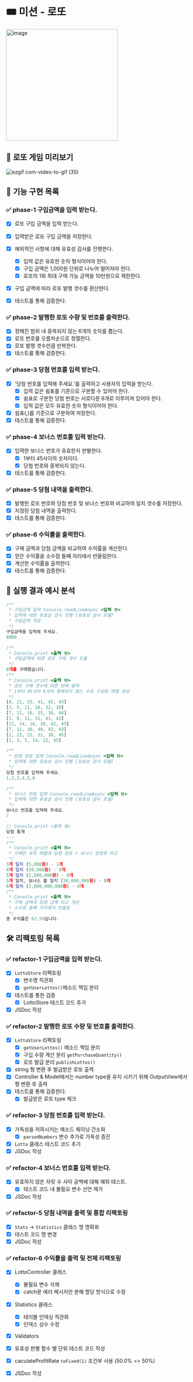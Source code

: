 # 🎟️ 미션 - 로또

<img width="305" alt="image" src="https://github.com/FastSubTeam/front/assets/83483378/dd0fdbbd-da2b-4e73-b6da-59d359959b20">

## 👀 로또 게임 미리보기

![ezgif com-video-to-gif (35)](https://github.com/FastSubTeam/front/assets/83483378/48bf76dd-90b0-4780-a840-9f361edf584f)

## 🚀 기능 구현 목록

### ✅ phase-1 구입금액을 입력 받는다.

- [x] 로또 구입 금액을 입력 받는다.

- [x] 입력받은 로또 구입 금액을 저장한다.
- [x] 예외적인 사항에 대해 유효성 검사를 진행한다.
  - [x] 입력 값은 유효한 숫자 형식이어야 한다.
  - [x] 구입 금액은 1,000원 단위로 나누어 떨어져야 한다.
  - [x] 로또의 1회 최대 구매 가능 금액을 10만원으로 제한한다.
- [x] 구입 금액에 따라 로또 발행 갯수를 환산한다.
- [x] 테스트를 통해 검증한다.

### ✅ phase-2 발행한 로또 수량 및 번호를 출력한다.

- [x] 정해진 범위 내 중복되지 않는 6개의 숫자를 뽑는다.
- [x] 로또 번호를 오름차순으로 정렬한다.
- [x] 로또 발행 갯수만큼 반복한다.
- [x] 테스트를 통해 검증한다.

### ✅ phase-3 당첨 번호를 입력 받는다.

- [x] '당첨 번호를 입력해 주세요.'를 출력하고 사용자의 입력을 받는다.
  - [x] 입력 값은 쉼표를 기준으로 구분할 수 있어야 한다.
  - [x] 쉼표로 구분한 당첨 번호는 서로다른 6개로 이루어져 있어야 한다.
  - [x] 입력 값은 모두 유효한 숫자 형식이어야 한다.
- [x] 쉼표(,)를 기준으로 구분하여 저장한다.
- [x] 테스트를 통해 검증한다.

### ✅ phase-4 보너스 번호를 입력 받는다.

- [x] 입력한 보너스 번호가 유효한지 판별한다.
  - [x] 1부터 45사이의 숫자이다.
  - [x] 당첨 번호와 중복되지 않는다.
- [x] 테스트를 통해 검증한다.

### ✅ phase-5 당첨 내역을 출력한다.

- [x] 발행한 로또 번호와 당첨 번호 및 보너스 번호와 비교하여 일치 갯수를 저장한다.
- [x] 지정된 당첨 내역을 출력한다.
- [x] 테스트를 통해 검증한다.

### ✅ phase-6 수익률을 출력한다.

- [x] 구매 금액과 당첨 금액을 비교하여 수익률을 계산한다.
- [x] 얻은 수익률을 소수점 둘째 자리에서 반올림한다.
- [x] 계산한 수익률을 출력한다.
- [x] 테스트를 통해 검증한다.

## 🔎 실행 결과 예시 분석

```javascript
/**
 * 구입금액 입력 Console.readLineAsync <입력 뷰>
 * 입력에 대한 유효성 검사 진행 [유효성 검사 모델]
 * 구입금액 저장
 */
구입금액을 입력해 주세요.
8000

/**
 * Console.print <출력 뷰>
 * 구입금액에 따른 로또 구매 갯수 도출
 */
8개를 구매했습니다.
/**
 * Console.print <출력 뷰>
 * 로또 구매 갯수에 따른 반복 출력
 * 1부터 45사이 6개의 중복되지 않는 수로 구성된 배열 생성
 */
[8, 21, 23, 41, 42, 43]
[3, 5, 11, 16, 32, 38]
[7, 11, 16, 35, 36, 44]
[1, 8, 11, 31, 41, 42]
[13, 14, 16, 38, 42, 45]
[7, 11, 30, 40, 42, 43]
[2, 13, 22, 32, 38, 45]
[1, 3, 5, 14, 22, 45]

/**
 * 당첨 번호 입력 Console.readLineAsync <입력 뷰>
 * 입력에 대한 유효성 검사 진행 [유효성 검사 모델]
 */
당첨 번호를 입력해 주세요.
1,2,3,4,5,6

/**
 * 보너스 번호 입력 Console.readLineAsync <입력 뷰>
 * 입력에 대한 유효성 검사 진행 [유효성 검사 모델]
 */
보너스 번호를 입력해 주세요.
7

// Console.print <출력 뷰>
당첨 통계
---
/**
 * Console.print <출력 뷰>
 * 구매한 로또 배열과 당첨 번호 + 보너스 번호와 비교
 */
3개 일치 (5,000원) - 1개
4개 일치 (50,000원) - 0개
5개 일치 (1,500,000원) - 0개
5개 일치, 보너스 볼 일치 (30,000,000원) - 0개
6개 일치 (2,000,000,000원) - 0개
/**
 * Console.print <출력 뷰>
 * 구매 금액과 당첨 금액 비교 계산
 * 소수점 둘째 자리에서 반올림
 */
총 수익률은 62.5%입니다.
```

## 🛠️ 리팩토링 목록

### ✅ refactor-1 구입금액을 입력 받는다.

- [x] `LottoStore` 리팩토링
  - [x] 변수명 직관화
  - [x] `getUserLottos()`메소드 책임 분리
- [x] 테스트를 통한 검증
  - [x] LottoStore 테스트 코드 추가
- [x] JSDoc 작성

### ✅ refactor-2 발행한 로또 수량 및 번호를 출력한다.

- [x] `LottoStore` 리팩토링
  - [x] `getUserLottos()` 메소드 책임 분리
  - [x] 구입 수량 계산 분리 `getPurchaseQuantity()`
  - [x] 로또 발급 분리 `publishLottos()`
- [x] string 형 변환 후 발급받은 로또 출력
- [x] Controller & Model에서는 number type을 유지 시키기 위해 OutputView에서 형 변환 후 출력
- [x] 테스트를 통해 검증한다.
  - [x] 발급받은 로또 type 체크

### ✅ refactor-3 당첨 번호를 입력 받는다.

- [x] 가독성을 저하시키는 메소드 체이닝 간소화
  - [x] `parsedNumbers` 변수 추가로 가독성 증진
- [x] `Lotto` 클래스 테스트 코드 추가
- [x] JSDoc 작성

### ✅ refactor-4 보너스 번호를 입력 받는다.

- [x] 유효하지 않은 자릿 수 사이 공백에 대해 예외 테스트.
  - [x] 테스트 코드 내 불필요 변수 선언 제거
- [x] JSDoc 작성

### ✅ refactor-5 당첨 내역을 출력 및 통합 리팩토링

- [x] `Stats` -> `Statistics` 클래스 명 명확화
- [x] 테스트 코드 명 변경
- [x] JSDoc 작성

### ✅ refactor-6 수익률을 출력 및 전체 리팩토링

- [x] LottoController 클래스

  - [x] 불필요 변수 삭제
  - [x] catch문 에러 메시지만 분해 할당 방식으로 수정

- [x] Statistics 클래스

  - [x] 테이블 인덱싱 직관화
  - [x] 인덱스 상수 수정

- [x] Validators
- [x] 유효성 판별 함수 별 단위 테스트 코드 작성

- [x] caculateProfitRate `toFixed(1)` 조건부 사용 (50.0% => 50%)

- [x] JSDoc 작성
